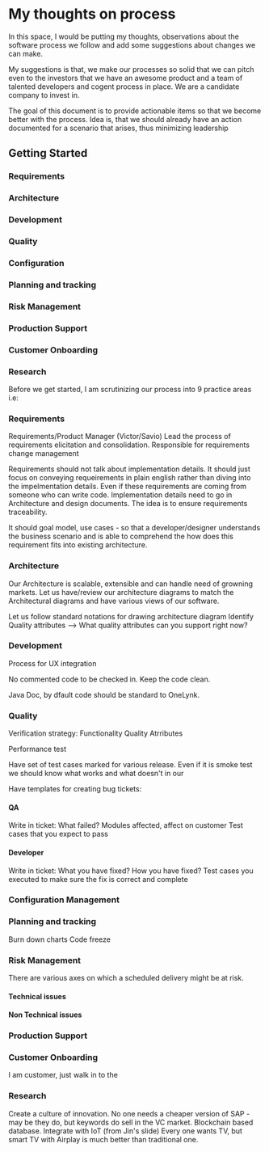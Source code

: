 # My thoughts on process

In this space, I would be putting my thoughts, observations about the software process we follow and add some suggestions about changes we can make.

My suggestions is that, we make our processes so solid that we can pitch even to the investors that we have an awesome product and a team of talented developers and cogent process in place. We are a candidate company to invest in.

The goal of this document is to provide actionable items so that we become better with the process. Idea is, that we should already have an action documented for a scenario that arises, thus minimizing leadership

## Getting Started

### Requirements
### Architecture
### Development
### Quality
### Configuration
### Planning and tracking
### Risk Management
### Production Support
### Customer Onboarding
### Research

Before we get started, I am scrutinizing our process into 9 practice areas i.e:

### Requirements

Requirements/Product Manager (Victor/Savio)
Lead the process of requirements elicitation and consolidation.
Responsible for requirements change management 

Requirements should not talk about implementation details. It should just focus on conveying requeirements in plain english rather than diving into the impelmentation details. Even if these requirements are coming from someone who can write code.
Implementation details need to go in Architecture and design documents. The idea is to ensure requirements traceability.

It should goal model, use cases - so that a developer/designer understands the business scenario and is able to comprehend the how does this requirement fits into existing architecture.

### Architecture

Our Architecture is scalable, extensible and can handle need of growning markets. Let us have/review our architecture diagrams to match the Architectural diagrams and have various views of our software.

Let us follow standard notations for drawing architecture diagram
Identify Quality attributes --> What quality attributes can you support right now?

### Development

Process for UX integration

No commented code to be checked in. 
Keep the code clean.

Java Doc,
by dfault code should be standard to OneLynk.

### Quality

Verification strategy:
Functionality
Quality Atrributes

Performance test

Have set of test cases marked for various release. Even if it is smoke test we should know what works and what doesn't in our

Have templates for creating bug tickets:
#### QA
Write in ticket:
What failed?
Modules affected, affect on customer
Test cases that you expect to pass

#### Developer
Write in ticket:
What you have fixed?
How you have fixed?
Test cases you executed to make sure the fix is correct and complete

### Configuration Management


### Planning and tracking

Burn down charts
Code freeze

### Risk Management

There are various axes on which a scheduled delivery might be at risk.

#### Technical issues
#### Non Technical issues

### Production Support
### Customer Onboarding

I am customer, just walk in to the 
### Research
Create a culture of innovation. No one needs a cheaper version of SAP - may be they do, but keywords do sell in the VC market.
Blockchain based database.
Integrate with IoT (from Jin's slide)
Every one wants TV, but smart TV with Airplay is much better than traditional one.
